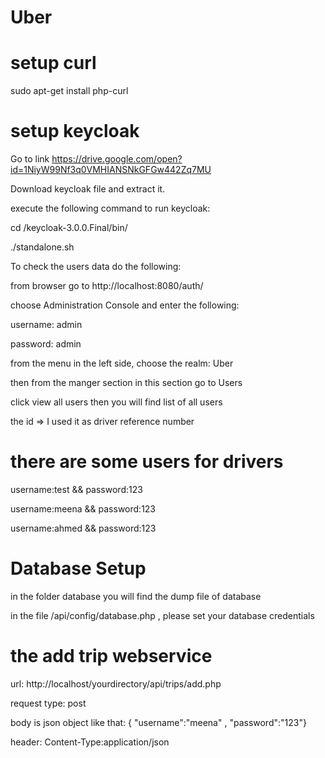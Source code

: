 # Uber
# setup curl
sudo apt-get install php-curl
# setup keycloak
Go to link 
https://drive.google.com/open?id=1NiyW99Nf3q0VMHIANSNkGFGw442Zq7MU


Download keycloak file and extract it.


execute the following command to run keycloak:


cd /keycloak-3.0.0.Final/bin/


./standalone.sh 


To check the users data do the following:


from browser go to http://localhost:8080/auth/


choose Administration Console and enter the following:


username: admin


password: admin


from the menu in the left side, choose the realm: Uber


then from the manger section in this section go to Users


click view all users then you will find list of all users


the id => I used it as driver reference number


# there are some users for drivers

username:test  && password:123


username:meena  && password:123


username:ahmed  && password:123


# Database Setup

in the folder database you will find the dump file of database


in the file /api/config/database.php , please set your database credentials


# the add trip webservice


url: http://localhost/yourdirectory/api/trips/add.php


request type: post


body is json object like that: { "username":"meena" , "password":"123"}


header: Content-Type:application/json



